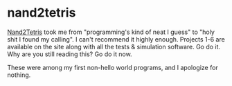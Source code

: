 nand2tetris
===========

[Nand2Tetris](http://www.nand2tetris.org/) took me from "programming's kind of neat I guess" to "holy shit I found my calling".  I can't recommend it highly enough.  Projects 1-6 are available on the site along with all the tests & simulation software.  Go do it.  Why are you still reading this?  Go do it now.

These were among my first non-hello world programs, and I apologize for nothing.
